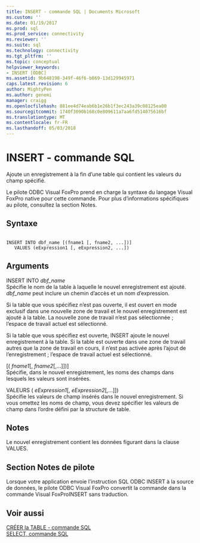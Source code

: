 ```yaml
---
title: INSERT - commande SQL | Documents Microsoft
ms.custom: ''
ms.date: 01/19/2017
ms.prod: sql
ms.prod_service: connectivity
ms.reviewer: ''
ms.suite: sql
ms.technology: connectivity
ms.tgt_pltfrm: ''
ms.topic: conceptual
helpviewer_keywords:
- INSERT [ODBC]
ms.assetid: 9b648198-349f-46f6-b869-13d129945971
caps.latest.revision: 6
author: MightyPen
ms.author: genemi
manager: craigg
ms.openlocfilehash: 881ee4d74eab6b1e26b1f3ec243a39c08125ea00
ms.sourcegitcommit: 1740f3090b168c0e809611a7aa6fd514075616bf
ms.translationtype: MT
ms.contentlocale: fr-FR
ms.lasthandoff: 05/03/2018
---
```

# <a name="insert---sql-command"></a>INSERT - commande SQL
Ajoute un enregistrement à la fin d’une table qui contient les valeurs du champ spécifié.  
  
 Le pilote ODBC Visual FoxPro prend en charge la syntaxe du langage Visual FoxPro native pour cette commande. Pour plus d’informations spécifiques au pilote, consultez la section Notes.  
  
## <a name="syntax"></a>Syntaxe  
  
```  
  
INSERT INTO dbf_name [(fname1 [, fname2, ...])]  
   VALUES (eExpression1 [, eExpression2, ...])  
```  
  
## <a name="arguments"></a>Arguments  
 INSERT INTO *dbf_name*  
 Spécifie le nom de la table à laquelle le nouvel enregistrement est ajouté. *dbf_name* peut inclure un chemin d’accès et un nom d’expression.  
  
 Si la table que vous spécifiez n’est pas ouverte, il est ouvert en mode exclusif dans une nouvelle zone de travail et le nouvel enregistrement est ajouté à la table. La nouvelle zone de travail n’est pas sélectionnée ; l’espace de travail actuel est sélectionné.  
  
 Si la table que vous spécifiez est ouverte, INSERT ajoute le nouvel enregistrement à la table. Si la table est ouverte dans une zone de travail autres que la zone de travail en cours, il n’est pas activée après l’ajout de l’enregistrement ; l’espace de travail actuel est sélectionné.  
  
 [( *fname1*[, *fname2*[,...]])]  
 Spécifie, dans le nouvel enregistrement, les noms des champs dans lesquels les valeurs sont insérées.  
  
 VALEURS ( *eExpression1*[, *eExpression2*[,...]])  
 Spécifie les valeurs de champ insérés dans le nouvel enregistrement. Si vous omettez les noms de champ, vous devez spécifier les valeurs de champ dans l’ordre défini par la structure de table.  
  
## <a name="remarks"></a>Notes  
 Le nouvel enregistrement contient les données figurant dans la clause VALUES.  
  
## <a name="driver-remarks"></a>Section Notes de pilote  
 Lorsque votre application envoie l’instruction SQL ODBC INSERT à la source de données, le pilote ODBC Visual FoxPro convertit la commande dans la commande Visual FoxProINSERT sans traduction.  
  
## <a name="see-also"></a>Voir aussi  
 [CRÉER la TABLE - commande SQL](../../odbc/microsoft/create-table-sql-command.md)   
 [SELECT, commande SQL](../../odbc/microsoft/select-sql-command.md)
